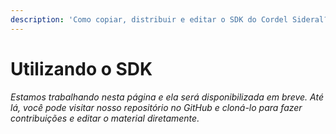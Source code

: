 ```yaml
---
description: 'Como copiar, distribuir e editar o SDK do Cordel Sideral?'
---
```


# Utilizando o SDK

_Estamos trabalhando nesta página e ela será disponibilizada em breve. Até lá, você pode visitar nosso repositório no GitHub e cloná-lo para fazer contribuições e editar o material diretamente._


